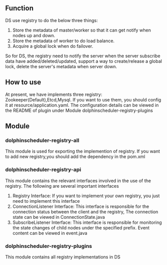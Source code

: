 ## Function 
DS use registry to do the below three things:  

1. Store the metadata of master/worker so that it can get notify when nodes up and down.
2. Store the metadata of worker to do load balance.
3. Acquire a global lock when do failover.  

So for DS, the registry need to notify the server when the server subscribe data have added/deleted/updated, support a way to create/release a global lock, 
delete the server's metadata when server down.


## How to use
At present, we have implements three registry: Zookeeper(Default),Etcd,Mysql. If you
want to use them, you should config it at resource/application.yaml. The configuration details
can be viewed in the README of plugin under Module dolphinscheduler-registry-plugins 

## Module

### dolphinscheduler-registry-all
This module is used for exporting the implemention of registry. 
If you want to add new registry,you should add the dependency in the pom.xml 

### dolphinscheduler-registry-api
This module contains the relevant interfaces involved in the use of the registry.
The following are several important interfaces
1. Registry Interface: If you want to implement your own registry, you just need to implement this interface
2. ConnectionListener Interface: This interface is responsible for the connection status between the client and the registry,
   The connection state can be viewed in ConnectionState.java
3. SubscribeListener Interface: This interface is responsible for monitoring the state changes of child nodes under the specified prefix.
Event content can be viewed in event.java

### dolphinscheduler-registry-plugins
This module contains all registry implementations in DS